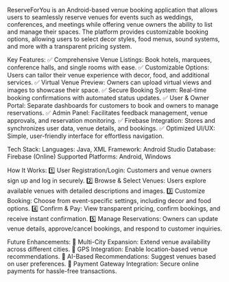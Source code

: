 ReserveForYou is an Android-based venue booking application that allows users to seamlessly reserve venues for events such as weddings, conferences, and meetings while offering venue owners the ability to list and manage their spaces. The platform provides customizable booking options, allowing users to select decor styles, food menus, sound systems, and more with a transparent pricing system.

Key Features:
✅ Comprehensive Venue Listings: Book hotels, marquees, conference halls, and single rooms with ease.
✅ Customizable Options: Users can tailor their venue experience with decor, food, and additional services.
✅ Virtual Venue Preview: Owners can upload virtual views and images to showcase their space.
✅ Secure Booking System: Real-time booking confirmations with automated status updates.
✅ User & Owner Portal: Separate dashboards for customers to book and owners to manage reservations.
✅ Admin Panel: Facilitates feedback management, venue approvals, and reservation monitoring.
✅ Firebase Integration: Stores and synchronizes user data, venue details, and bookings.
✅ Optimized UI/UX: Simple, user-friendly interface for effortless navigation.

Tech Stack:
Languages: Java, XML
Framework: Android Studio
Database: Firebase (Online)
Supported Platforms: Android, Windows

How It Works:
1️⃣ User Registration/Login: Customers and venue owners sign up and log in securely.
2️⃣ Browse & Select Venues: Users explore available venues with detailed descriptions and images.
3️⃣ Customize Booking: Choose from event-specific settings, including decor and food options.
4️⃣ Confirm & Pay: View transparent pricing, confirm bookings, and receive instant confirmation.
5️⃣ Manage Reservations: Owners can update venue details, approve/cancel bookings, and respond to customer inquiries.

Future Enhancements:
🔹 Multi-City Expansion: Extend venue availability across different cities.
🔹 GPS Integration: Enable location-based venue recommendations.
🔹 AI-Based Recommendations: Suggest venues based on user preferences.
🔹 Payment Gateway Integration: Secure online payments for hassle-free transactions.
